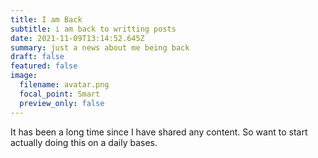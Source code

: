 ```yaml
---
title: I am Back
subtitle: i am back to writting posts
date: 2021-11-09T13:14:52.645Z
summary: just a news about me being back
draft: false
featured: false
image:
  filename: avatar.png
  focal_point: Smart
  preview_only: false
---
```

It has been a long time since I have shared any content. So want to start actually doing this on a daily bases.
